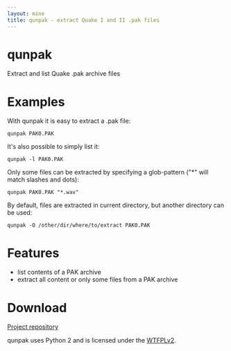 ```yaml
---
layout: mine
title: qunpak - extract Quake I and II .pak files
---
```


# qunpak

Extract and list Quake .pak archive files

# Examples

With qunpak it is easy to extract a .pak file:

```
qunpak PAK0.PAK
```

It's also possible to simply list it:

```
qunpak -l PAK0.PAK
```

Only some files can be extracted by specifying a glob-pattern ("*" will match slashes and dots):

```
qunpak PAK0.PAK "*.wav"
```

By default, files are extracted in current directory, but another directory can be used:

```
qunpak -O /other/dir/where/to/extract PAK0.PAK
```

# Features

* list contents of a PAK archive
* extract all content or only some files from a PAK archive

# Download

[Project repository](https://github.com/hydrargyrum/attic/tree/master/qunpak)

qunpak uses Python 2 and is licensed under the [WTFPLv2](../wtfpl).
